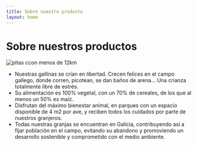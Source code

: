 ```yaml
---
title: Sobre nuestro producto
layout: home
---
```


# Sobre nuestros productos

![pitas ccon menos de 12km](https://edualimentaria.com/images/huevos/huevos.jpg)

- Nuestras gallinas se crían en libertad. Crecen felices en el campo gallego, donde corren, picotean, se dan baños de arena… Una crianza totalmente libre de estrés.
- Su alimentación es 100% vegetal, con un 70% de cereales, de los que al menos un 50% es maíz.
- Disfrutan del máximo bienestar animal, en parques con un espacio disponible de 4 m2 por ave, y reciben todos los cuidados por parte de nuestros granjeros.
- Todas nuestras granjas se encuentran en Galicia, contribuyendo así a fijar población en el campo, evitando su abandono y promoviendo un desarrollo sostenible y comprometido con el medio ambiente.
